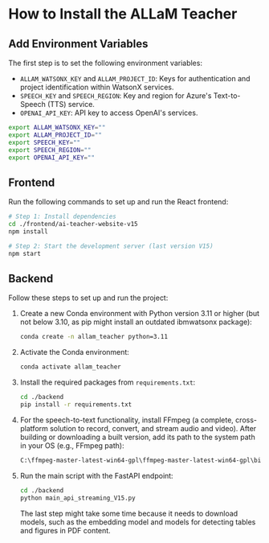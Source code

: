# How to Install the ALLaM Teacher

## Add Environment Variables

The first step is to set the following environment variables:

- `ALLAM_WATSONX_KEY` and `ALLAM_PROJECT_ID`: Keys for authentication and project identification within WatsonX services.
- `SPEECH_KEY` and `SPEECH_REGION`: Key and region for Azure's Text-to-Speech (TTS) service.
- `OPENAI_API_KEY`: API key to access OpenAI's services.

```bash
export ALLAM_WATSONX_KEY=""
export ALLAM_PROJECT_ID=""
export SPEECH_KEY=""
export SPEECH_REGION=""
export OPENAI_API_KEY=""
```

## Frontend

Run the following commands to set up and run the React frontend:

```bash
# Step 1: Install dependencies
cd ./frontend/ai-teacher-website-v15
npm install

# Step 2: Start the development server (last version V15)
npm start
```

## Backend

Follow these steps to set up and run the project:

1. Create a new Conda environment with Python version 3.11 or higher (but not below 3.10, as pip might install an outdated ibmwatsonx package):

    ```bash
    conda create -n allam_teacher python=3.11
    ```

2. Activate the Conda environment:

    ```bash
    conda activate allam_teacher
    ```

3. Install the required packages from `requirements.txt`:

    ```bash
    cd ./backend
    pip install -r requirements.txt
    ```

4. For the speech-to-text functionality, install FFmpeg (a complete, cross-platform solution to record, convert, and stream audio and video). After building or downloading a built version, add its path to the system path in your OS (e.g., FFmpeg path):

    ```bash
    C:\ffmpeg-master-latest-win64-gpl\ffmpeg-master-latest-win64-gpl\bin
    ```

5. Run the main script with the FastAPI endpoint:

    ```bash
    cd ./backend
    python main_api_streaming_V15.py
    ```

    The last step might take some time because it needs to download models, such as the embedding model and models for detecting tables and figures in PDF content.

